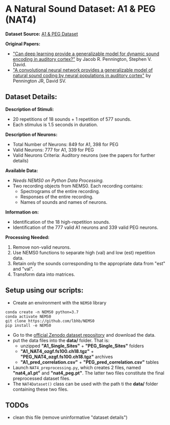 # A Natural Sound Dataset: A1 & PEG (NAT4)

**Dataset Source:** [A1 & PEG Dataset](https://doi.org/10.1101/2022.06.10.495698)

**Original Papers:**
- ["Can deep learning provide a generalizable model for dynamic sound encoding in auditory cortex?"](https://doi.org/10.1101/2022.06.10.495698) by Jacob R. Pennington, Stephen V. David.
- ["A convolutional neural network provides a generalizable model of natural sound coding by neural populations in auditory cortex"](https://doi.org/10.1371/journal.pcbi.1011110) by Pennington JR, David SV.

## Dataset Details:

**Description of Stimuli:**
- 20 repetitions of 18 sounds + 1 repetition of 577 sounds.
- Each stimulus is 1.5 seconds in duration.

**Description of Neurons:**
- Total Number of Neurons: 849 for A1, 398 for PEG
- Valid Neurons: 777 for A1, 339 for PEG
- Valid Neurons Criteria: Auditory neurons (see the papers for further details)

**Available Data:**
- *Needs NEMS0 on Python Data Processing.*
- Two recording objects from NEMS0. Each recording contains:
  - Spectrograms of the entire recording.
  - Responses of the entire recording.
  - Names of sounds and names of neurons.

**Information on:**
- Identification of the 18 high-repetition sounds.
- Identification of the 777 valid A1 neurons and 339 valid PEG neurons.

**Processing Needed:**
1. Remove non-valid neurons.
2. Use NEMS0 functions to separate high (val) and low (est) repetition data.
3. Retain only the sounds corresponding to the appropriate data from "est" and "val".
4. Transform data into matrices.


## Setup using our scripts:

- Create an environment with the `NEMS0` library
```shell
conda create -n NEMS0 python=3.7
conda activate NEMS0
git clone https://github.com/lbhb/NEMS0
pip install -e NEMS0
```
- Go to the [official Zenodo dataset repository](https://zenodo.org/record/8044773) and download the data.
- put the data files into the **data/** folder. That is: 
  * unzipped **"A1_Single_Sites"** + **"PEG_Single_Sites"** folders
  * **"A1_NAT4_ozgf.fs100.ch18.tgz"** + **"PEG_NAT4_ozgf.fs100.ch18.tgz"** archives
  * **"A1_pred_correlation.csv"** + **"PEG_pred_correlation.csv"** tables
- Launch `NAT4_preprocessing.py`, which creates 2 files, named **"nat4_a1.pt"** and **"nat4_peg.pt"**. 
The latter two files constitute the final preprocessed dataset files.
- The `NAT4Dataset()` class can be used with the path ti the **data/** folder  containing these two files.


## TODOs

- clean this file (remove uninformative "dataset details")